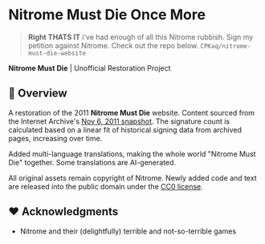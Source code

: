 # Nitrome Must Die Once More  

> **Right THATS IT** i've had enough of all this Nitrome rubbish. Sign my petition against Nitrome. Check out the repo below. `CPKaq/nitrome-must-die-website`
> 
**Nitrome Must Die** | Unofficial Restoration Project  

## 📜 Overview  
A restoration of the 2011 **Nitrome Must Die** website. Content sourced from the Internet Archive's [Nov 6, 2011 snapshot](http://web.archive.org/web/20111106082330/http://www.nitromemustdie.com/). The signature count is calculated based on a linear fit of historical signing data from archived pages, increasing over time.  

Added multi-language translations, making the whole world "Nitrome Must Die" together. Some translations are AI-generated.  

All original assets remain copyright of Nitrome. Newly added code and text are released into the public domain under the [CC0 license](https://creativecommons.org/publicdomain/zero/1.0/).  

## ❤️ Acknowledgments  
- Nitrome and their (delightfully) terrible and not-so-terrible games